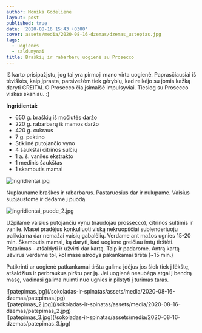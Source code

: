 ```yaml
---
author: Monika Godelienė
layout: post
published: true
date: '2020-08-16 15:43 +0300'
cover: assets/media/2020-08-16-dzemas/dzemas_uzteptas.jpg
tags:
  - uogienės
  - saldumynai
title: Braškių ir rabarbarų uogienė su Prosecco
---
```


Iš karto prisipažįstu, jog tai yra pirmoji mano virta uogienė. Paprasčiausiai iš tėviškės, kaip įprasta, parsivežėm tiek gėrybių, kad reikėjo su jomis kažką daryti GREITAI. O Prosecco čia įsimaišė impulsyviai. Tiesiog su Prosecco viskas skaniau. :)


**Ingridientai:**
* 650 g. braškių iš močiutės daržo
* 220 g. rabarbarų iš mamos daržo
* 420 g. cukraus
* 7 g. pektino
* Stiklinė putojančio vyno
* 4 šaukštai citrinos sulčių
* 1 a. š. vanilės ekstrakto
* 1 medinis šaukštas
* 1 skambutis mamai

![ingridientai.jpg](/sokoladas-ir-spinatas/assets/media/2020-08-16-dzemas/ingridientai.jpg)

Nuplauname braškes ir rabarbarus. Pastaruosius dar ir nulupame. Vaisius supjaustome ir dedame į puodą.

![ingridientai_puode_2.jpg](/sokoladas-ir-spinatas/assets/media/2020-08-16-dzemas/ingridientai_puode_2.jpg)

Užpilame vaisius putojančiu vynu (naudojau prossecco), citrinos sultimis ir vanile. Masei pradėjus konkuliuoti viską nekruopščiai sublenderiuoju palikdama dar nemažai vaisių gabalėlių. Verdame ant mažos ugnies 15-20 min. Skambutis mamai, ką daryti, kad uogienė greičiau imtų tirštėti. Patarimas - atšaldyti ir užvirti dar kartą. Taip ir padarome. Antrą kartą užvirus verdame tol, kol masė atrodys pakankamai tiršta (~15 min.)

Patikrinti ar uogienė patkankamai tiršta galima įdėjus jos šiek tiek į lėkštę, atšaldžius ir perbraukus pirštu per ją. Jei uogienė nesubėga atgal į bendrą masę, vadinasi galima nuimti nuo ugnies ir pilstyti į turimas taras.


<div class="row">
  <div class="four columns" markdown="1">
![patepimas.jpg](/sokoladas-ir-spinatas/assets/media/2020-08-16-dzemas/patepimas.jpg)  
  </div>
  <div class="four columns" markdown="1">
![patepimas_2.jpg](/sokoladas-ir-spinatas/assets/media/2020-08-16-dzemas/patepimas_2.jpg)  
  </div>
  <div class="four columns" markdown="1">
![patepimas_3.jpg](/sokoladas-ir-spinatas/assets/media/2020-08-16-dzemas/patepimas_3.jpg)
  </div>
</div>

